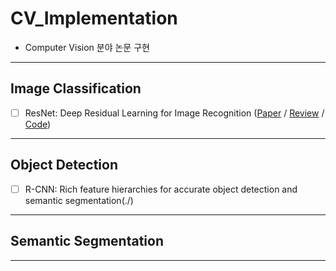 # CV_Implementation

- Computer Vision 분야 논문 구현
---


## Image Classification
- [ ] ResNet: Deep Residual Learning for Image Recognition ([Paper](https://arxiv.org/abs/1512.03385) / [Review](https://velog.io/@lilpark/%EB%85%BC%EB%AC%B8-%EB%A6%AC%EB%B7%B0-ResNet-Deep-Residual-Learning-for-Image-Recognition-017v6khq) / [Code]())
---


## Object Detection
- [ ] R-CNN: Rich feature hierarchies for accurate object detection and semantic segmentation(./)
---


## Semantic Segmentation
---
